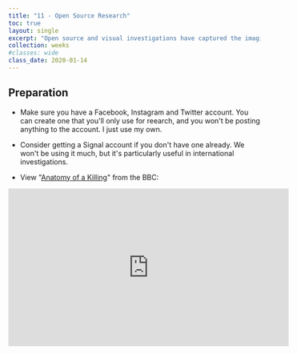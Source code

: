 ```yaml
---
title: "11 - Open Source Research"
toc: true
layout: single
excerpt: "Open source and visual investigations have captured the imagination of journalists and activists alike...."
collection: weeks
#classes: wide
class_date: 2020-01-14
---
```


## Preparation

* Make sure you have a Facebook, Instagram and Twitter account. You can create one that you'll only use for reearch, and you won't be posting anything to the account.  I just use my own.

* Consider getting a Signal account if you don't have one already. We won't be using it much, but it's particularly useful in international investigations.

* View "[Anatomy of a Killing](https://www.youtube.com/watch?v=XbnLkc6r3yc)" from the BBC:

<iframe width="560" height="315" src="https://www.youtube.com/embed/XbnLkc6r3yc" frameborder="0" allow="accelerometer; autoplay; encrypted-media; gyroscope; picture-in-picture" allowfullscreen></iframe>
